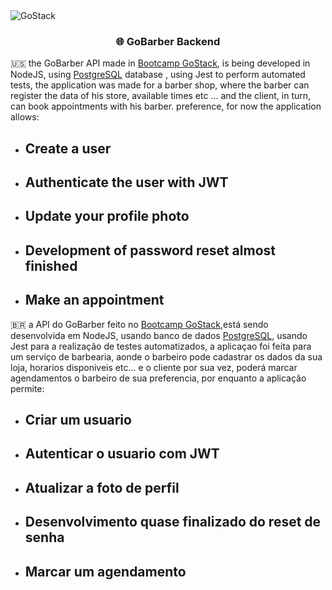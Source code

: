 <img alt="GoStack" src="https://storage.googleapis.com/golden-wind/bootcamp-gostack/header-desafios.png" />

<h3 align="center">
   🌐 GoBarber Backend
</h3>

🇺🇸 the GoBarber API made in [Bootcamp GoStack](https://rocketseat.com.br/gostack),  is being developed in NodeJS, using [PostgreSQL](https://www.postgresql.org/) database , using Jest to perform automated tests, the application was made for a barber shop, where the barber can register the data of his store, available times etc ... and the client, in turn, can book appointments with his barber. preference, for now the application allows:


<ul>
  <li> <h2> Create a user </h2> </li>
  <li> <h2> Authenticate the user with JWT </h2> </li>
  <li> <h2> Update your profile photo </h2> </li>
  <li> <h2> Development of password reset almost finished </h2> </li>
  <li> <h2> Make an appointment </h2> </li>
</ul>


🇧🇷 a API do GoBarber feito no [Bootcamp GoStack](https://rocketseat.com.br/gostack),está sendo desenvolvida em NodeJS, usando banco de dados [PostgreSQL](https://www.postgresql.org/), usando Jest para a realização de testes automatizados, a aplicaçao foi feita para um serviço de barbearia, aonde o barbeiro pode cadastrar os dados da sua loja, horarios disponiveis etc... e o cliente por sua vez, poderá marcar agendamentos o barbeiro de sua preferencia, por enquanto a aplicação permite:

<ul>
  <li><h2>Criar um usuario</h2></li>
  <li><h2>Autenticar o usuario com JWT</h2></li>
  <li><h2>Atualizar a foto de perfil</h2></li>
  <li><h2>Desenvolvimento quase finalizado do reset de senha</h2></li>
  <li><h2>Marcar um agendamento</h2></li>
</ul>

